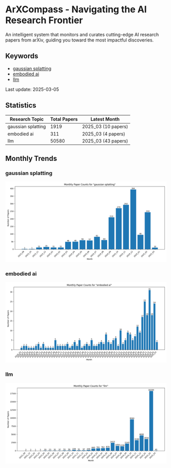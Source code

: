 # ArXCompass - Navigating the AI Research Frontier
An intelligent system that monitors and curates cutting-edge AI research papers from arXiv, guiding you toward the most impactful discoveries.

## Keywords

- [gaussian splatting](gaussian_splatting/)
- [embodied ai](embodied_ai/)
- [llm](llm/)

Last update: 2025-03-05

## Statistics

| Research Topic | Total Papers | Latest Month |
| --- | --- | --- |
| gaussian splatting | 1919 | 2025_03 (10 papers) |
| embodied ai | 311 | 2025_03 (4 papers) |
| llm | 50580 | 2025_03 (43 papers) |

## Monthly Trends

### gaussian splatting

![Monthly Paper Counts for gaussian splatting](gaussian_splatting/monthly_stats.png)

### embodied ai

![Monthly Paper Counts for embodied ai](embodied_ai/monthly_stats.png)

### llm

![Monthly Paper Counts for llm](llm/monthly_stats.png)

